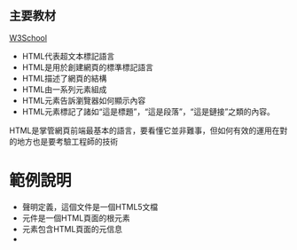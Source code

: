 ## 主要教材
<a href="https://www.w3schools.com/html/default.asp">W3School</a>

* HTML代表超文本標記語言
* HTML是用於創建網頁的標準標記語言
* HTML描述了網頁的結構
* HTML由一系列元素組成
* HTML元素告訴瀏覽器如何顯示內容
* HTML元素標記了諸如“這是標題”，“這是段落”，“這是鏈接”之類的內容。

HTML是掌管網頁前端最基本的語言，要看懂它並非難事，但如何有效的運用在對的地方也是要考驗工程師的技術

# 範例說明
* <!DOCTYPE html>聲明定義，這個文件是一個HTML5文檔
* <html>元件是一個HTML頁面的根元素
* <head>元素包含HTML頁面的元信息
* <title>元素指定用於HTML頁面的標題（其在瀏覽器的標題欄或在頁面的選項卡顯示）
* <body>元素定義了文檔的身體，並且對於所有的可見內容，諸如標題，段落，圖像，超鏈接，表格，列表等的容器
* <h1>元素定義了一個大的標題
* <p>元素定義了一個段落

## 範例程式碼
```
<!DOCTYPE html>
<html>
<body>

<h1>My First Heading</h1>
<p>My first paragraph.</p>

</body>
</html>
```
<a href="https://brian891005.github.io/wp109b/blob/main/homework/Note/HTML/html1.html">範例一</a>